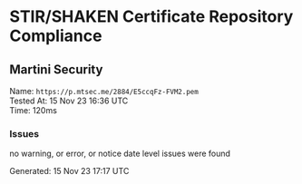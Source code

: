 # STIR/SHAKEN Certificate Repository Compliance

## Martini Security

Name: `https://p.mtsec.me/2884/E5ccqFz-FVM2.pem`\
Tested At: 15 Nov 23 16:36 UTC\
Time: 120ms

### Issues

no warning, or error, or notice date level issues were found

Generated: 15 Nov 23 17:17 UTC